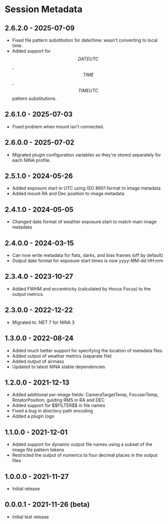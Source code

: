 # Session Metadata

## 2.6.2.0 - 2025-07-09
* Fixed file pattern substitution for date/time: wasn't converting to local time.
* Added support for $$DATEUTC$$, $$TIME$$, $$TIMEUTC$$ pattern substitutions.

## 2.6.1.0 - 2025-07-03
* Fixed problem when mount isn't connected.

## 2.6.0.0 - 2025-07-02
* Migrated plugin configuration variables so they're stored separately for each NINA profile.

## 2.5.1.0 - 2024-05-26
* Added exposure start in UTC using ISO 8601 format to image metadata
* Added mount RA and Dec position to image metadata

## 2.4.1.0 - 2024-05-05
* Changed date format of weather exposure start to match main image metadata

## 2.4.0.0 - 2024-03-15
* Can now write metadata for flats, darks, and bias frames (off by default)
* Output date format for exposure start times is now yyyy-MM-dd HH:mm

## 2.3.4.0 - 2023-10-27
* Added FWHM and eccentricity (calculated by Hocus Focus) to the output metrics.

## 2.3.0.0 - 2022-12-22
* Migrated to .NET 7 for NINA 3

## 1.3.0.0 - 2022-08-24
* Added much better support for specifying the location of metadata files
* Added output of weather metrics (separate file)
* Added output of airmass
* Updated to latest NINA stable dependencies

## 1.2.0.0 - 2021-12-13
* Added additional per-image fields: CameraTargetTemp, FocuserTemp, RotatorPosition, guiding RMS in RA and DEC
* Added support for \$\$FILTER\$\$ in file names
* Fixed a bug in directory path encoding
* Added a plugin logo

## 1.1.0.0 - 2021-12-01
* Added support for dynamic output file names using a subset of the image file pattern tokens
* Restricted the output of numerics to four decimal places in the output files

## 1.0.0.0 - 2021-11-27
* Initial release

## 0.0.0.1 - 2021-11-26 (beta)
* Initial test release
